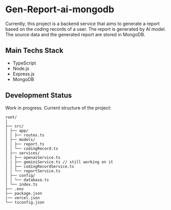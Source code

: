 # Gen-Report-ai-mongodb

Currently, this project is a backend service that aims to generate a report based on the coding records of a user. The report is generated by AI model. The source data and the generated report are stored in MongoDB.

## Main Techs Stack

- TypeScript
- Node.js
- Express.js
- MongoDB

## Development Status

Work in progress.
Current structure of the project:

```
root/
│
├── src/
│ ├── app/
│ │ ├── routes.ts
│ ├── models/
│ │ ├── report.ts
│ │ └── codingRecord.ts
│ ├── services/
│ │ ├── openaiService.ts
| | ├── geminiService.ts // still working on it
│ │ ├── codingRecordService.ts
│ │ └── reportService.ts
│ ├── config/
│ │ └── database.ts
│ └── index.ts
├── .env
├── package.json
|── vercel.json
└── tsconfig.json
```
